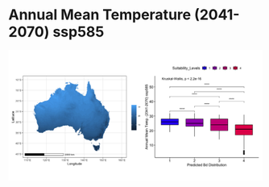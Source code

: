 # Annual Mean Temperature (2041-2070) ssp585
![image info](../../Analysis_Plots/Full_Extent_OnlyEnvs/Annual_Mean_Temp_4170_585.png)